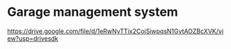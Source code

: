 # Garage management system 

https://drive.google.com/file/d/1eRwNyTTix2CojSiwpqsN1GytAOZBcXVK/view?usp=drivesdk
